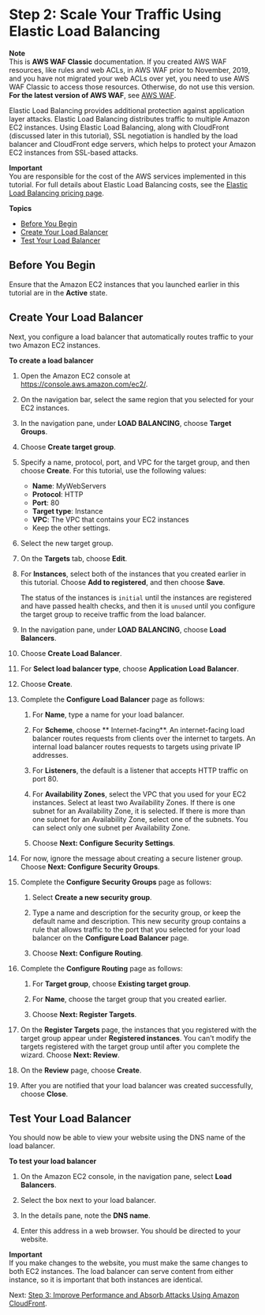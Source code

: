 # Step 2: Scale Your Traffic Using Elastic Load Balancing<a name="classic-tutorials-ddos-cross-service-ELB"></a>

**Note**  
This is **AWS WAF Classic** documentation\. If you created AWS WAF resources, like rules and web ACLs, in AWS WAF prior to November, 2019, and you have not migrated your web ACLs over yet, you need to use AWS WAF Classic to access those resources\. Otherwise, do not use this version\.  
**For the latest version of AWS WAF**, see [AWS WAF](waf-chapter.md)\. 

Elastic Load Balancing provides additional protection against application layer attacks\. Elastic Load Balancing distributes traffic to multiple Amazon EC2 instances\. Using Elastic Load Balancing, along with CloudFront \(discussed later in this tutorial\), SSL negotiation is handled by the load balancer and CloudFront edge servers, which helps to protect your Amazon EC2 instances from SSL\-based attacks\. 

**Important**  
You are responsible for the cost of the AWS services implemented in this tutorial\. For full details about Elastic Load Balancing costs, see the [Elastic Load Balancing pricing page](https://aws.amazon.com/elasticloadbalancing/pricing/)\. 

**Topics**
+ [Before You Begin](#classic-tutorials-ddos-cross-service-ELB-before)
+ [Create Your Load Balancer](#classic-tutorials-ddos-cross-service-ELB-create)
+ [Test Your Load Balancer](#classic-tutorials-ddos-cross-service-ELB-test)

## Before You Begin<a name="classic-tutorials-ddos-cross-service-ELB-before"></a>

Ensure that the Amazon EC2 instances that you launched earlier in this tutorial are in the **Active** state\. 

## Create Your Load Balancer<a name="classic-tutorials-ddos-cross-service-ELB-create"></a>

Next, you configure a load balancer that automatically routes traffic to your two Amazon EC2 instances\.

**To create a load balancer**

1. Open the Amazon EC2 console at [https://console\.aws\.amazon\.com/ec2/](https://console.aws.amazon.com/ec2/)\.

1. On the navigation bar, select the same region that you selected for your EC2 instances\.

1. In the navigation pane, under **LOAD BALANCING**, choose **Target Groups**\.

1. Choose **Create target group**\.

1. Specify a name, protocol, port, and VPC for the target group, and then choose **Create**\. For this tutorial, use the following values:
   + **Name**: MyWebServers
   + **Protocol**: HTTP
   + **Port**: 80
   + **Target type**: Instance
   + **VPC**: The VPC that contains your EC2 instances
   + Keep the other settings\.

1. Select the new target group\.

1. On the **Targets** tab, choose **Edit**\.

1. For **Instances**, select both of the instances that you created earlier in this tutorial\. Choose **Add to registered**, and then choose **Save**\.

   The status of the instances is `initial` until the instances are registered and have passed health checks, and then it is `unused` until you configure the target group to receive traffic from the load balancer\.

1. In the navigation pane, under **LOAD BALANCING**, choose **Load Balancers**\.

1. Choose **Create Load Balancer**\.

1. For **Select load balancer type**, choose **Application Load Balancer**\.

1. Choose **Create**\.

1. Complete the **Configure Load Balancer** page as follows:

   1. For **Name**, type a name for your load balancer\.

   1. For **Scheme**, choose ** Internet\-facing**\. An internet\-facing load balancer routes requests from clients over the internet to targets\. An internal load balancer routes requests to targets using private IP addresses\.

   1. For **Listeners**, the default is a listener that accepts HTTP traffic on port 80\. 

   1. For **Availability Zones**, select the VPC that you used for your EC2 instances\. Select at least two Availability Zones\. If there is one subnet for an Availability Zone, it is selected\. If there is more than one subnet for an Availability Zone, select one of the subnets\. You can select only one subnet per Availability Zone\.

   1. Choose **Next: Configure Security Settings**\.

1. For now, ignore the message about creating a secure listener group\. Choose **Next: Configure Security Groups**\.

1. Complete the **Configure Security Groups** page as follows:

   1. Select **Create a new security group**\.

   1. Type a name and description for the security group, or keep the default name and description\. This new security group contains a rule that allows traffic to the port that you selected for your load balancer on the **Configure Load Balancer** page\.

   1. Choose **Next: Configure Routing**\.

1. Complete the **Configure Routing** page as follows:

   1. For **Target group**, choose **Existing target group**\.

   1. For **Name**, choose the target group that you created earlier\. 

   1. Choose **Next: Register Targets**\.

1. On the **Register Targets** page, the instances that you registered with the target group appear under **Registered instances**\. You can't modify the targets registered with the target group until after you complete the wizard\. Choose **Next: Review**\.

1. On the **Review** page, choose **Create**\.

1. After you are notified that your load balancer was created successfully, choose **Close**\.

## Test Your Load Balancer<a name="classic-tutorials-ddos-cross-service-ELB-test"></a>

You should now be able to view your website using the DNS name of the load balancer\.

**To test your load balancer**

1. On the Amazon EC2 console, in the navigation pane, select **Load Balancers**\.

1. Select the box next to your load balancer\.

1. In the details pane, note the **DNS name**\.

1. Enter this address in a web browser\. You should be directed to your website\. 

**Important**  
If you make changes to the website, you must make the same changes to both EC2 instances\. The load balancer can serve content from either instance, so it is important that both instances are identical\.

Next: [Step 3: Improve Performance and Absorb Attacks Using Amazon CloudFront](classic-tutorials-ddos-cross-service-CF.md)\.